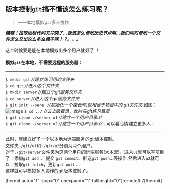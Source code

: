 ## 版本控制`git`搞不懂该怎么练习呢？
> ——本地模拟`git`多人协作 

***糟糕！拉取远程代码又冲突了...我该怎么修改历史节点啊...我们同时修改一个文件怎么又出这么多幺蛾子呢！？。。。***

这个时候要是能在本地模拟出多个用户就好了 ！

#### 模拟`git`在本地，不需要远程的服务器：

---

`$ mkdir git` *//建立练习用的文件夹*  
`$ cd git` *//进入这个文件夹*  
`$ mkdir server` *//建立个git服务文件夹*  
`$ cd server` *//进入这个git服务文件夹*  
`$ git init --bare ` *//初始化一个裸仓库,就相当于项目中的.git文件夹*  如图：
![image](https://blog.eson.site/wp-content/uploads/2018/06/git%E8%A3%B8%E4%BB%93%E5%BA%93.jpg)
`$ cd ../` *//去上级目录，此时在git练习目录*  
`$ git clone ./server u1` *//建立一个用户目录u1*  
`$ git clone ./server u2` *//建立一个用户目录u2*...可以看心情建立更多人...  

---

此时，就建立好了一个以本地为远端服务的git版本控制。  
文件夹`./git/u1`和`./git/u2`分别为两个用户。  
对于`./git/server`文件夹为这两个用户的远端服务(大本营)，进入`u1`就可以写项目了：添加`git add `、提交 `git commit`、推送`git push`...等操作,然后进入`u2`就可以：拉取`git fetch`，更新`git pull` ...  
这样就可以模拟多人协作的git版本控制了。

[hermit auto="1" loop="0" unexpand="1" fullheight="0"]remote#:7[/hermit]
